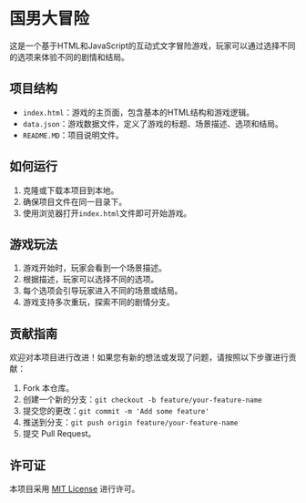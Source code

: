 # 国男大冒险

这是一个基于HTML和JavaScript的互动式文字冒险游戏，玩家可以通过选择不同的选项来体验不同的剧情和结局。

## 项目结构

- `index.html`：游戏的主页面，包含基本的HTML结构和游戏逻辑。
- `data.json`：游戏数据文件，定义了游戏的标题、场景描述、选项和结局。
- `README.MD`：项目说明文件。

## 如何运行

1. 克隆或下载本项目到本地。
2. 确保项目文件在同一目录下。
3. 使用浏览器打开`index.html`文件即可开始游戏。

## 游戏玩法

1. 游戏开始时，玩家会看到一个场景描述。
2. 根据描述，玩家可以选择不同的选项。
3. 每个选项会引导玩家进入不同的场景或结局。
4. 游戏支持多次重玩，探索不同的剧情分支。

## 贡献指南

欢迎对本项目进行改进！如果您有新的想法或发现了问题，请按照以下步骤进行贡献：

1. Fork 本仓库。
2. 创建一个新的分支：`git checkout -b feature/your-feature-name`
3. 提交您的更改：`git commit -m 'Add some feature'`
4. 推送到分支：`git push origin feature/your-feature-name`
5. 提交 Pull Request。

## 许可证

本项目采用 [MIT License](https://opensource.org/licenses/MIT) 进行许可。
